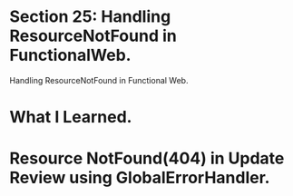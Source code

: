 # Section 25: Handling ResourceNotFound in FunctionalWeb.

Handling ResourceNotFound in Functional Web.

# What I Learned.

# Resource NotFound(404) in Update Review using GlobalErrorHandler.